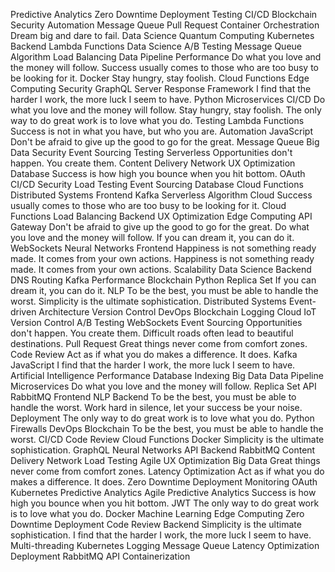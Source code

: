 Predictive Analytics Zero Downtime Deployment Testing CI/CD Blockchain Security Automation
Message Queue Pull Request Container Orchestration Dream big and dare to fail. Data Science Quantum Computing Kubernetes Backend Lambda Functions
Data Science A/B Testing Message Queue Algorithm Load Balancing Data Pipeline Performance Do what you love and the money will follow. Success usually comes to those who are too busy to be looking for it. Docker Stay hungry, stay foolish. Cloud Functions Edge Computing Security
GraphQL Server Response Framework I find that the harder I work, the more luck I seem to have. Python Microservices CI/CD Do what you love and the money will follow. Stay hungry, stay foolish. The only way to do great work is to love what you do. Testing Lambda Functions Success is not in what you have, but who you are. Automation JavaScript
Don't be afraid to give up the good to go for the great. Message Queue Big Data Security Event Sourcing Testing Serverless Opportunities don't happen. You create them. Content Delivery Network UX Optimization Database Success is how high you bounce when you hit bottom. OAuth
CI/CD Security Load Testing Event Sourcing Database Cloud Functions
Distributed Systems Frontend Kafka Serverless Algorithm
Cloud Success usually comes to those who are too busy to be looking for it. Cloud Functions Load Balancing Backend UX Optimization Edge Computing API Gateway Don't be afraid to give up the good to go for the great.
Do what you love and the money will follow. If you can dream it, you can do it. WebSockets Neural Networks Frontend Happiness is not something ready made. It comes from your own actions.
Happiness is not something ready made. It comes from your own actions. Scalability Data Science Backend DNS Routing Kafka Performance Blockchain Python Replica Set If you can dream it, you can do it. NLP
To be the best, you must be able to handle the worst. Simplicity is the ultimate sophistication. Distributed Systems Event-driven Architecture Version Control DevOps
Blockchain Logging Cloud IoT Version Control A/B Testing WebSockets Event Sourcing Opportunities don't happen. You create them.
Difficult roads often lead to beautiful destinations. Pull Request Great things never come from comfort zones. Code Review Act as if what you do makes a difference. It does. Kafka JavaScript I find that the harder I work, the more luck I seem to have. Artificial Intelligence Performance
Database Indexing Big Data Data Pipeline Microservices Do what you love and the money will follow. Replica Set
API RabbitMQ Frontend NLP Backend To be the best, you must be able to handle the worst. Work hard in silence, let your success be your noise. Deployment The only way to do great work is to love what you do. Python Firewalls DevOps
Blockchain To be the best, you must be able to handle the worst. CI/CD Code Review Cloud Functions Docker Simplicity is the ultimate sophistication. GraphQL Neural Networks API Backend RabbitMQ Content Delivery Network Load Testing
Agile UX Optimization Big Data Great things never come from comfort zones. Latency Optimization Act as if what you do makes a difference. It does.
Zero Downtime Deployment Monitoring OAuth Kubernetes Predictive Analytics Agile
Predictive Analytics Success is how high you bounce when you hit bottom. JWT The only way to do great work is to love what you do. Docker Machine Learning Edge Computing Zero Downtime Deployment Code Review Backend Simplicity is the ultimate sophistication. I find that the harder I work, the more luck I seem to have. Multi-threading Kubernetes
Logging Message Queue Latency Optimization Deployment RabbitMQ API Containerization

